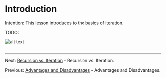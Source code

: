 # Introduction

Intention: This lesson introduces to the basics of iteration.

TODO:

![alt text](../../etc/recursion/img.png "Img")

```java

```

<hr>

Next: [Recursion vs. Iteration](chapter_9.md "Recursion vs. Iteration") - Recursion vs. Iteration.

Previous: [Advantages and Disadvantages](chapter_7.md "Advantages and Disadvantages") - Advantages and Disadvantages.